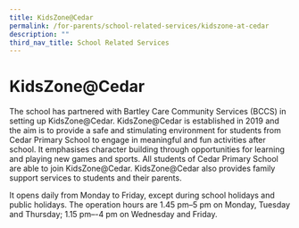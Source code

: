 ```yaml
---
title: KidsZone@Cedar
permalink: /for-parents/school-related-services/kidszone-at-cedar
description: ""
third_nav_title: School Related Services
---
```


# **KidsZone@Cedar**

The school has partnered with Bartley Care Community Services (BCCS) in setting up KidsZone@Cedar. KidsZone@Cedar is established in 2019 and the aim is to provide a safe and stimulating environment for students from Cedar Primary School to engage in meaningful and fun activities after school. It emphasises character building through opportunities for learning and playing new games and sports. All students of Cedar Primary School are able to join KidsZone@Cedar. KidsZone@Cedar also provides family support services to students and their parents.

It opens daily from Monday to Friday, except during school holidays and public holidays. The operation hours are 1.45 pm–5 pm on Monday, Tuesday and Thursday; 1.15 pm–-4 pm on Wednesday and Friday.